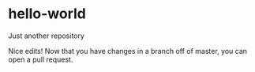 # hello-world
Just another repository

Nice edits! Now that you have changes in a branch off of master, you can open a pull request.
